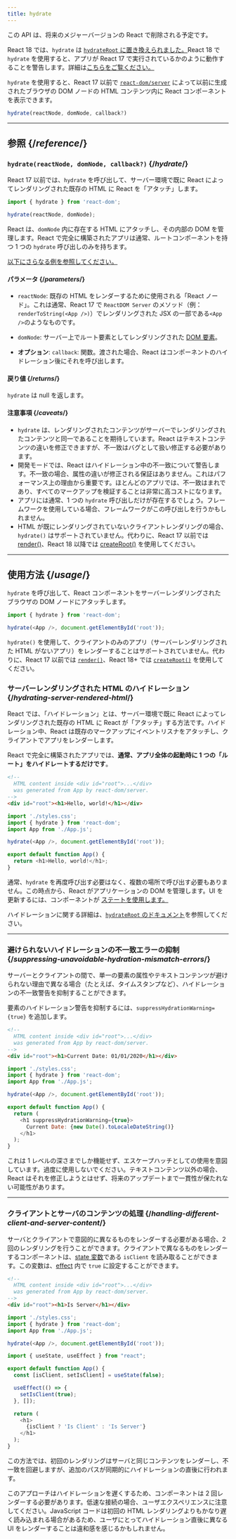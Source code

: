 ```yaml
---
title: hydrate
---
```


<Deprecated>

この API は、将来のメジャーバージョンの React で削除される予定です。

React 18 では、`hydrate` は [`hydrateRoot` に置き換えられました。](/reference/react-dom/client/hydrateRoot)React 18 で `hydrate` を使用すると、アプリが React 17 で実行されているかのように動作することを警告します。詳細は[こちらをご覧ください。](/blog/2022/03/08/react-18-upgrade-guide#updates-to-client-rendering-apis)

</Deprecated>

<Intro>

`hydrate` を使用すると、React 17 以前で [`react-dom/server`](/reference/react-dom/server) によって以前に生成されたブラウザの DOM ノードの HTML コンテンツ内に React コンポーネントを表示できます。

```js
hydrate(reactNode, domNode, callback?)
```

</Intro>

<InlineToc />

---

## 参照 {/*reference*/}

### `hydrate(reactNode, domNode, callback?)` {/*hydrate*/}

React 17 以前では、`hydrate` を呼び出して、サーバー環境で既に React によってレンダリングされた既存の HTML に React を「アタッチ」します。

```js
import { hydrate } from 'react-dom';

hydrate(reactNode, domNode);
```

React は、`domNode` 内に存在する HTML にアタッチし、その内部の DOM を管理します。React で完全に構築されたアプリは通常、ルートコンポーネントを持つ 1 つの `hydrate` 呼び出しのみを持ちます。

[以下にさらなる例を参照してください。](#usage)

#### パラメータ {/*parameters*/}

* `reactNode`: 既存の HTML をレンダーするために使用される「React ノード」。これは通常、React 17 で `ReactDOM Server` のメソッド（例：`renderToString(<App />)`）でレンダリングされた JSX の一部である`<App />`のようなものです。

* `domNode`: サーバー上でルート要素としてレンダリングされた [DOM 要素](https://developer.mozilla.org/en-US/docs/Web/API/Element)。

* **オプション**: `callback`: 関数。渡された場合、React はコンポーネントのハイドレーション後にそれを呼び出します。

#### 戻り値 {/*returns*/}

`hydrate` は null を返します。

#### 注意事項 {/*caveats*/}
* `hydrate` は、レンダリングされたコンテンツがサーバーでレンダリングされたコンテンツと同一であることを期待しています。React はテキストコンテンツの違いを修正できますが、不一致はバグとして扱い修正する必要があります。
* 開発モードでは、React はハイドレーション中の不一致について警告します。不一致の場合、属性の違いが修正される保証はありません。これはパフォーマンス上の理由から重要です。ほとんどのアプリでは、不一致はまれであり、すべてのマークアップを検証することは非常に高コストになります。
* アプリには通常、1 つの `hydrate` 呼び出しだけが存在するでしょう。フレームワークを使用している場合、フレームワークがこの呼び出しを行うかもしれません。
* HTML が既にレンダリングされていないクライアントレンダリングの場合、`hydrate()` はサポートされていません。代わりに、React 17 以前では [render()](/reference/react-dom/render)、React 18 以降では [createRoot()](/reference/react-dom/client/createRoot) を使用してください。

---

## 使用方法 {/*usage*/}

`hydrate` を呼び出して、<CodeStep step={1}>React コンポーネント</CodeStep>をサーバーレンダリングされた <CodeStep step={2}>ブラウザの DOM ノード</CodeStep>にアタッチします。

```js [[1, 3, "<App />"], [2, 3, "document.getElementById('root')"]]
import { hydrate } from 'react-dom';

hydrate(<App />, document.getElementById('root'));
```

`hydrate()` を使用して、クライアントのみのアプリ（サーバーレンダリングされた HTML がないアプリ）をレンダーすることはサポートされていません。代わりに、React 17 以前では [`render()`](/reference/react-dom/render)、React 18+ では [`createRoot()`](/reference/react-dom/client/createRoot) を使用してください。

### サーバーレンダリングされた HTML のハイドレーション {/*hydrating-server-rendered-html*/}

React では、「ハイドレーション」とは、サーバー環境で既に React によってレンダリングされた既存の HTML に React が「アタッチ」する方法です。ハイドレーション中、React は既存のマークアップにイベントリスナをアタッチし、クライアントでアプリをレンダーします。

React で完全に構築されたアプリでは、**通常、アプリ全体の起動時に 1 つの「ルート」をハイドレートするだけです**。

<Sandpack>

```html public/index.html
<!--
  HTML content inside <div id="root">...</div>
  was generated from App by react-dom/server.
-->
<div id="root"><h1>Hello, world!</h1></div>
```

```js index.js active
import './styles.css';
import { hydrate } from 'react-dom';
import App from './App.js';

hydrate(<App />, document.getElementById('root'));
```

```js App.js
export default function App() {
  return <h1>Hello, world!</h1>;
}
```

</Sandpack>

通常、`hydrate` を再度呼び出す必要はなく、複数の場所で呼び出す必要もありません。この時点から、React がアプリケーションの DOM を管理します。UI を更新するには、コンポーネントが [ステートを使用します。](/reference/react/useState)

ハイドレーションに関する詳細は、[`hydrateRoot` のドキュメント](/reference/react-dom/client/hydrateRoot)を参照してください。

---

### 避けられないハイドレーションの不一致エラーの抑制 {/*suppressing-unavoidable-hydration-mismatch-errors*/}

サーバーとクライアントの間で、単一の要素の属性やテキストコンテンツが避けられない理由で異なる場合（たとえば、タイムスタンプなど）、ハイドレーションの不一致警告を抑制することができます。

要素のハイドレーション警告を抑制するには、`suppressHydrationWarning={true}` を追加します。

<Sandpack>

```html public/index.html
<!--
  HTML content inside <div id="root">...</div>
  was generated from App by react-dom/server.
-->
<div id="root"><h1>Current Date: 01/01/2020</h1></div>
```

```js index.js
import './styles.css';
import { hydrate } from 'react-dom';
import App from './App.js';

hydrate(<App />, document.getElementById('root'));
```

```js App.js active
export default function App() {
  return (
    <h1 suppressHydrationWarning={true}>
      Current Date: {new Date().toLocaleDateString()}
    </h1>
  );
}
```

</Sandpack>

これは 1 レベルの深さまでしか機能せず、エスケープハッチとしての使用を意図しています。過度に使用しないでください。テキストコンテンツ以外の場合、React はそれを修正しようとはせず、将来のアップデートまで一貫性が保たれない可能性があります。

---

### クライアントとサーバのコンテンツの処理 {/*handling-different-client-and-server-content*/}

サーバとクライアントで意図的に異なるものをレンダーする必要がある場合、2 回のレンダリングを行うことができます。クライアントで異なるものをレンダーするコンポーネントは、[state 変数](/reference/react/useState)である `isClient` を読み取ることができます。この変数は、[effect](/reference/react/useEffect) 内で `true` に設定することができます。

<Sandpack>

```html public/index.html
<!--
  HTML content inside <div id="root">...</div>
  was generated from App by react-dom/server.
-->
<div id="root"><h1>Is Server</h1></div>
```

```js index.js
import './styles.css';
import { hydrate } from 'react-dom';
import App from './App.js';

hydrate(<App />, document.getElementById('root'));
```

```js App.js active
import { useState, useEffect } from "react";

export default function App() {
  const [isClient, setIsClient] = useState(false);

  useEffect(() => {
    setIsClient(true);
  }, []);

  return (
    <h1>
      {isClient ? 'Is Client' : 'Is Server'}
    </h1>
  );
}
```

</Sandpack>

この方法では、初回のレンダリングはサーバと同じコンテンツをレンダーし、不一致を回避しますが、追加のパスが同期的にハイドレーションの直後に行われます。

<Pitfall>

このアプローチはハイドレーションを遅くするため、コンポーネントは 2 回レンダーする必要があります。低速な接続の場合、ユーザエクスペリエンスに注意してください。JavaScript コードは初回の HTML レンダリングよりもかなり遅く読み込まれる場合があるため、ユーザにとってハイドレーション直後に異なる UI をレンダーすることは違和感を感じるかもしれません。

</Pitfall>
